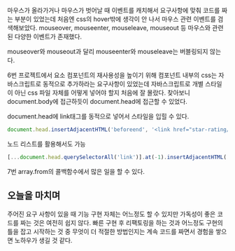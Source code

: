 마우스가 올라가거나 마우스가 벗어날 때 이벤트를 캐치해서 요구사항에 맞춰 코드를 짜는 부분이 있었는데 처음엔 css의 hover밖에 생각이 안 나서 마우스 관련 이벤트를 검색해보았다. mouseover, mouseenter, mouseleave, mouseout 등 마우스와 관련된 다양한 이벤트가 존재했다.

mouseover와 mouseout과 달리 mouseenter와 mouseleave는 버블링되지 않는다.

6번 프로젝트에서 요소 컴포넌트의 재사용성을 높이기 위해 컴포넌트 내부의 css는 자바스크립트로 동적으로 추가하라는 요구사항이 있었는데 자바스크립트로 개별 스타일이 아닌 css 파일 자체를 어떻게 넣어야 할지 처음에 잘 몰랐다. 찾아보니 document.body에 접근하듯이 document.head에 접근할 수 있었다.

document.head에 link태그를 동적으로 넣어서 스타일을 입힐 수 있다.

```jsx
document.head.insertAdjacentHTML('beforeend', '<link href="star-rating/theme.css" rel="stylesheet" />');
```

노드 리스트를 활용해서도 가능

```jsx
[...document.head.querySelectorAll('link')].at(-1).insertAdjacentHTML('afterend', '<link href="star-rating/theme.css" rel="stylesheet" />');
```

7번 array.from의 콜백함수에서 많은 일을 할 수 있다.

## 오늘을 마치며

주어진 요구 사항이 있을 때 기능 구현 자체는 어느정도 할 수 있지만 가독성이 좋은 코드를 짜는 것은 여전히 쉽지 않다. 빠른 구현 후 리팩토링을 하는 것과 어느정도 구현의 틀을 잡고 시작하는 것 중 무엇이 더 적절한 방법인지는 계속 코드를 짜면서 경험을 쌓으면 노하우가 생길 것 같다.
